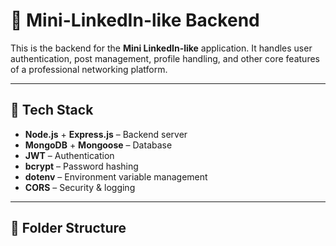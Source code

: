 # 📡 Mini-LinkedIn-like Backend

This is the backend for the **Mini LinkedIn-like** application. It handles user authentication, post management, profile handling, and other core features of a professional networking platform.

---

## 🚀 Tech Stack

- **Node.js** + **Express.js** – Backend server
- **MongoDB** + **Mongoose** – Database
- **JWT** – Authentication
- **bcrypt** – Password hashing
- **dotenv** – Environment variable management
- **CORS** – Security & logging

---

## 📁 Folder Structure
